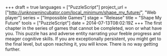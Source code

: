 +++
draft = true
languages = ["PuzzleScript"]
project_url = ["http://unknownincubator.com/local_minimum/shape_my_future/", "Web player"]
series = ["Impossible Games"]
stage = "Release"
title = "Shape My Future"
tools = ["PuzzleScript"]
date = 2014-07-13T08:02:19Z
+++
The first chapter in the series of games that cannot be completed, won or what
have you.
This puzzle has and adverse entity narrating your feeble progress
and meager cognitive skills.
If you are exceptionally persistent, you might get to the final level, but
upon reaching it, you will know.
There is no way getting further.
